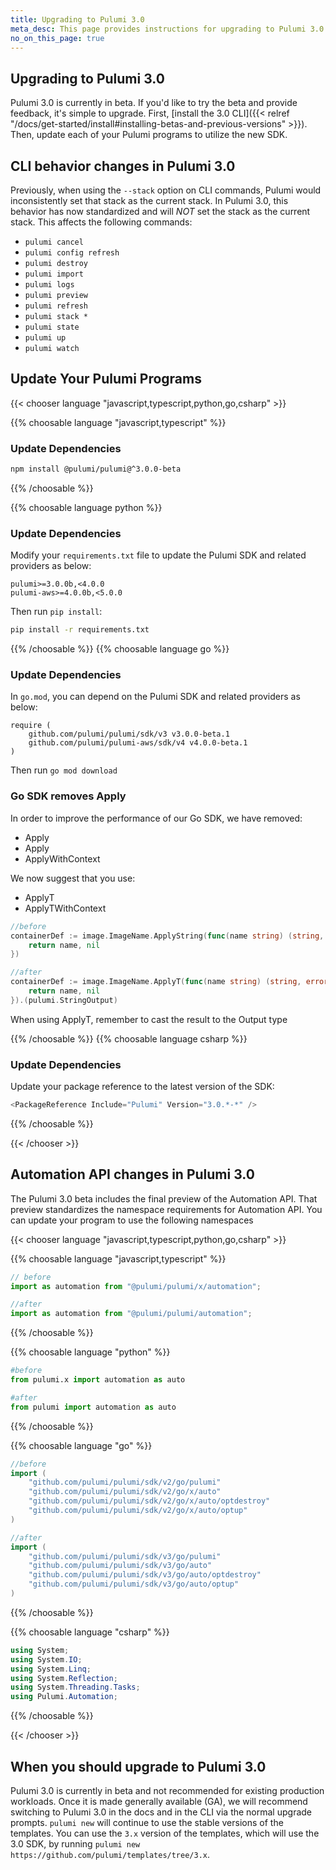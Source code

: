 ```yaml
---
title: Upgrading to Pulumi 3.0
meta_desc: This page provides instructions for upgrading to Pulumi 3.0
no_on_this_page: true
---
```


## Upgrading to Pulumi 3.0

Pulumi 3.0 is currently in beta. If you'd like to try the beta and provide feedback, it's simple to upgrade. First, [install the 3.0 CLI]({{< relref "/docs/get-started/install#installing-betas-and-previous-versions" >}}). Then, update each of your Pulumi programs to utilize the new SDK.

## CLI behavior changes in Pulumi 3.0

Previously, when using the `--stack` option on CLI commands, Pulumi would inconsistently set that stack as the current stack. In Pulumi 3.0, this behavior has now standardized and will *NOT* set the stack as the current stack. This affects the following commands:

* `pulumi cancel`
* `pulumi config refresh`
* `pulumi destroy`
* `pulumi import`
* `pulumi logs`
* `pulumi preview`
* `pulumi refresh`
* `pulumi stack *`
* `pulumi state`
* `pulumi up`
* `pulumi watch`

## Update Your Pulumi Programs

{{< chooser language "javascript,typescript,python,go,csharp" >}}

{{% choosable language "javascript,typescript" %}}

### Update Dependencies

```bash
npm install @pulumi/pulumi@^3.0.0-beta
```

{{% /choosable %}}

{{% choosable language python %}}

### Update Dependencies

Modify your `requirements.txt` file to update the Pulumi SDK and related providers as below:

```
pulumi>=3.0.0b,<4.0.0
pulumi-aws>=4.0.0b,<5.0.0
```

Then run `pip install`:

```bash
pip install -r requirements.txt
```

{{% /choosable %}}
{{% choosable language go %}}

### Update Dependencies

In `go.mod`, you can depend on the Pulumi SDK and related providers as below:

```
require (
    github.com/pulumi/pulumi/sdk/v3 v3.0.0-beta.1
    github.com/pulumi/pulumi-aws/sdk/v4 v4.0.0-beta.1
)
```

Then run `go mod download`

### Go SDK removes Apply<TypeName>

In order to improve the performance of our Go SDK, we have removed:

* Apply<TypeName>
* Apply
* ApplyWithContext

We now suggest that you use:

* ApplyT
* ApplyTWithContext

```go
//before
containerDef := image.ImageName.ApplyString(func(name string) (string, error) {
    return name, nil
})

//after
containerDef := image.ImageName.ApplyT(func(name string) (string, error) {
    return name, nil
}).(pulumi.StringOutput)
```

When using ApplyT, remember to cast the result to the Output type

{{% /choosable %}}
{{% choosable language csharp %}}

### Update Dependencies

Update your package reference to the latest version of the SDK:

```csharp
<PackageReference Include="Pulumi" Version="3.0.*-*" />
```

{{% /choosable %}}

{{< /chooser >}}

## Automation API changes in Pulumi 3.0

The Pulumi 3.0 beta includes the final preview of the Automation API. That preview standardizes the namespace requirements for Automation API. You can update your
program to use the following namespaces

{{< chooser language "javascript,typescript,python,go,csharp" >}}

{{% choosable language "javascript,typescript" %}}

```javascript
// before
import as automation from "@pulumi/pulumi/x/automation";

//after
import as automation from "@pulumi/pulumi/automation";
```

{{% /choosable %}}

{{% choosable language "python" %}}

```python
#before
from pulumi.x import automation as auto

#after
from pulumi import automation as auto
```

{{% /choosable %}}

{{% choosable language "go" %}}

```go
//before
import (
	"github.com/pulumi/pulumi/sdk/v2/go/pulumi"
	"github.com/pulumi/pulumi/sdk/v2/go/x/auto"
	"github.com/pulumi/pulumi/sdk/v2/go/x/auto/optdestroy"
	"github.com/pulumi/pulumi/sdk/v2/go/x/auto/optup"
)

//after
import (
	"github.com/pulumi/pulumi/sdk/v3/go/pulumi"
	"github.com/pulumi/pulumi/sdk/v3/go/auto"
	"github.com/pulumi/pulumi/sdk/v3/go/auto/optdestroy"
	"github.com/pulumi/pulumi/sdk/v3/go/auto/optup"
)
```

{{% /choosable %}}

{{% choosable language "csharp" %}}

```csharp
using System;
using System.IO;
using System.Linq;
using System.Reflection;
using System.Threading.Tasks;
using Pulumi.Automation;
```

{{% /choosable %}}

{{< /chooser >}}

## When you should upgrade to Pulumi 3.0

Pulumi 3.0 is currently in beta and not recommended for existing production workloads. Once it is made generally available (GA), we will recommend switching to Pulumi 3.0 in the docs and in the CLI via the normal upgrade prompts.
`pulumi new` will continue to use the stable versions of the templates. You can use the `3.x` version of the templates, which will use the 3.0 SDK, by running `pulumi new https://github.com/pulumi/templates/tree/3.x`.
